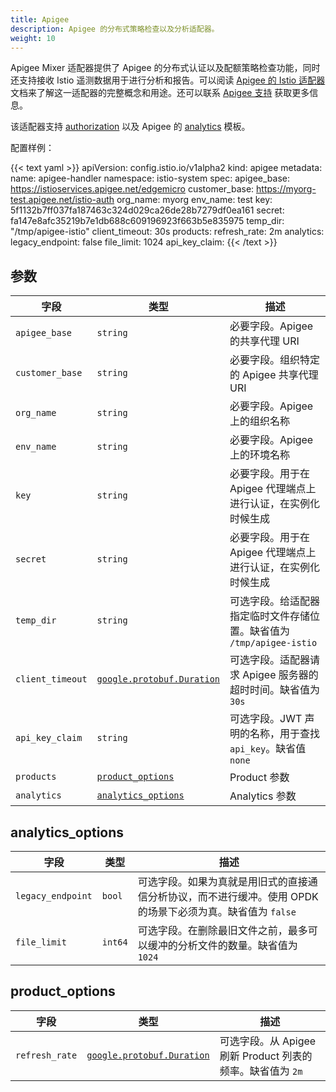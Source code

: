 ```yaml
---
title: Apigee
description: Apigee 的分布式策略检查以及分析适配器。
weight: 10
---
```


Apigee Mixer 适配器提供了 Apigee 的分布式认证以及配额策略检查功能，同时还支持接收 Istio 遥测数据用于进行分析和报告。可以阅读 [Apigee 的 Istio 适配器](https://docs.apigee.com/api-platform/istio-adapter/concepts)文档来了解这一适配器的完整概念和用途。还可以联系 [Apigee 支持](https://apigee.com/about/support/portal) 获取更多信息。

该适配器支持 [authorization](/zh/docs/reference/config/policy-and-telemetry/templates/authorization/) 以及 Apigee 的 [analytics](/zh/docs/reference/config/policy-and-telemetry/templates/analytics/) 模板。

配置样例：

{{< text yaml >}}
apiVersion: config.istio.io/v1alpha2
kind: apigee
metadata:
  name: apigee-handler
  namespace: istio-system
spec:
  apigee_base: https://istioservices.apigee.net/edgemicro
  customer_base: https://myorg-test.apigee.net/istio-auth
  org_name: myorg
  env_name: test
  key: 5f1132b7ff037fa187463c324d029ca26de28b7279df0ea161
  secret: fa147e8afc35219b7e1db688c609196923f663b5e835975
  temp_dir: "/tmp/apigee-istio"
  client_timeout: 30s
  products:
    refresh_rate: 2m
  analytics:
    legacy_endpoint: false
    file_limit: 1024
  api_key_claim:
{{< /text >}}

## 参数

|字段|类型|描述|
|---|---|---|
|`apigee_base`|`string`|必要字段。Apigee 的共享代理 URI|
|`customer_base`|`string`|必要字段。组织特定的 Apigee 共享代理 URI|
|`org_name`|`string`|必要字段。Apigee 上的组织名称|
|`env_name`|`string`|必要字段。Apigee 上的环境名称|
|`key`|`string`|必要字段。用于在 Apigee 代理端点上进行认证，在实例化时候生成|
|`secret`|`string`|必要字段。用于在 Apigee 代理端点上进行认证，在实例化时候生成|
|`temp_dir`|`string`|可选字段。给适配器指定临时文件存储位置。缺省值为 `/tmp/apigee-istio`|
|`client_timeout`|[`google.protobuf.Duration`](https://developers.google.com/protocol-buffers/docs/reference/google.protobuf#google.protobuf.Duration)|可选字段。适配器请求 Apigee 服务器的超时时间。缺省值为 `30s`|
|`api_key_claim`|`string`|可选字段。JWT 声明的名称，用于查找 `api_key`。缺省值 `none`|
|`products`|[`product_options`](#product_options)|Product 参数|
|`analytics`|[`analytics_options`](#analytics_options)|Analytics 参数|

## analytics_options

|字段|类型|描述|
|---|---|---|
|`legacy_endpoint`|`bool`|可选字段。如果为真就是用旧式的直接通信分析协议，而不进行缓冲。使用 OPDK 的场景下必须为真。缺省值为 `false`|
|`file_limit`|`int64`|可选字段。在删除最旧文件之前，最多可以缓冲的分析文件的数量。缺省值为 `1024`|

## product_options

|字段|类型|描述|
|---|---|---|
|`refresh_rate`|[`google.protobuf.Duration`](https://developers.google.com/protocol-buffers/docs/reference/google.protobuf#google.protobuf.Duration)|可选字段。从 Apigee 刷新 Product 列表的频率。缺省值为 `2m`|
